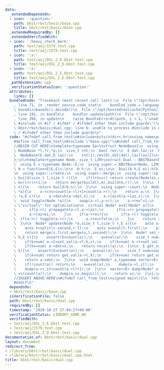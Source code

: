 ```yaml
---
data:
  _extendedDependsOn:
  - icon: ':question:'
    path: bbst/rbst/basic/base.cpp
    title: bbst/rbst/basic/base.cpp
  _extendedRequiredBy: []
  _extendedVerifiedWith:
  - icon: ':heavy_check_mark:'
    path: test/aoj/1579.test.cpp
    title: test/aoj/1579.test.cpp
  - icon: ':x:'
    path: test/aoj/DSL_2_D.bbst.test.cpp
    title: test/aoj/DSL_2_D.bbst.test.cpp
  - icon: ':x:'
    path: test/aoj/DSL_2_E.bbst.test.cpp
    title: test/aoj/DSL_2_E.bbst.test.cpp
  _pathExtension: cpp
  _verificationStatusIcon: ':question:'
  attributes:
    links: []
  bundledCode: "Traceback (most recent call last):\n  File \"/opt/hostedtoolcache/Python/3.9.0/x64/lib/python3.9/site-packages/onlinejudge_verify/documentation/build.py\"\
    , line 71, in _render_source_code_stat\n    bundled_code = language.bundle(stat.path,\
    \ basedir=basedir).decode()\n  File \"/opt/hostedtoolcache/Python/3.9.0/x64/lib/python3.9/site-packages/onlinejudge_verify/languages/cplusplus.py\"\
    , line 191, in bundle\n    bundler.update(path)\n  File \"/opt/hostedtoolcache/Python/3.9.0/x64/lib/python3.9/site-packages/onlinejudge_verify/languages/cplusplus_bundle.py\"\
    , line 398, in update\n    raise BundleErrorAt(path, i + 1, \"unable to process\
    \ #include in #if / #ifdef / #ifndef other than include guards\")\nonlinejudge_verify.languages.cplusplus_bundle.BundleErrorAt:\
    \ bbst/rbst/basic/dual.cpp: line 6: unable to process #include in #if / #ifdef\
    \ / #ifndef other than include guards\n"
  code: "#ifndef call_from_test\n#include<bits/stdc++.h>\nusing namespace std;\n\n\
    #define call_from_test\n#include \"base.cpp\"\n#undef call_from_test\n\n#endif\n\
    //BEGIN CUT HERE\ntemplate<typename Ep>\nstruct NodeBase{\n  using E = Ep;\n \
    \ NodeBase *l,*r,*p;\n  size_t cnt;\n  bool rev;\n  E dat,laz;\n  NodeBase():cnt(1),rev(0){l=r=p=nullptr;}\n\
    \  NodeBase(E dat,E laz):\n    cnt(1),rev(0),dat(dat),laz(laz){l=r=p=nullptr;}\n\
    };\n\ntemplate<typename Node, size_t LIM>\nstruct Dual : BBSTBase<Node, LIM>{\n\
    \  using E = typename Node::E;\n  using super = BBSTBase<Node, LIM>;\n  using\
    \ H = function<E(E,E)>;\n\n  H h;\n  E ei;\n\n  Dual(H h,E ei):h(h),ei(ei){}\n\
    \n  using super::create;\n  using super::merge;\n  using super::split;\n\n  Node*\
    \ build(size_t l,size_t r){\n    if(l+1==r) return create(Node(ei,ei));\n    size_t\
    \ m=(l+r)>>1;\n    return merge(build(l,m),build(m,r));\n  }\n\n  Node* init(int\
    \ n){\n    return build(0,n);\n  }\n\n  using super::count;\n  Node* recalc(Node\
    \ *a){\n    a->cnt=count(a->l)+1+count(a->r);\n    return a;\n  }\n\n  void propagate(Node\
    \ *a,E x){\n    a->dat=h(a->dat,x);\n    a->laz=h(a->laz,x);\n  }\n\n  using super::toggle;\n\
    \  void toggle(Node *a){\n    swap(a->l,a->r);\n    a->rev^=1;\n  }\n\n  // remove\
    \ \"virtual\" for optimization\n  virtual Node* eval(Node* a){\n    if(a->laz!=ei){\n\
    \      if(a->l) propagate(a->l,a->laz);\n      if(a->r) propagate(a->r,a->laz);\n\
    \      a->laz=ei;\n    }\n    if(a->rev){\n      if(a->l) toggle(a->l);\n    \
    \  if(a->r) toggle(a->r);\n      a->rev=false;\n    }\n    return recalc(a);\n\
    \  }\n\n  Node* update(Node *a,size_t l,size_t r,E x){\n    auto s=split(a,l);\n\
    \    auto t=split(s.second,r-l);\n    auto u=eval(t.first);\n    propagate(u,x);\n\
    \    return merge(s.first,merge(u,t.second));\n  }\n\n  Node* set_val(Node *a,size_t\
    \ k,E x){\n    assert(k<count(a));\n    a=eval(a);\n    size_t num=count(a->l);\n\
    \    if(k<num) a->l=set_val(a->l,k,x);\n    if(k>num) a->r=set_val(a->r,k-(num+1),x);\n\
    \    if(k==num) a->dat=x;\n    return recalc(a);\n  }\n\n  E get_val(Node *a,size_t\
    \ k){\n    assert(k<count(a));\n    a=eval(a);\n    size_t num=count(a->l);\n\
    \    if(k<num) return get_val(a->l,k);\n    if(k>num) return get_val(a->r,k-(num+1));\n\
    \    return a->dat;\n  }\n\n  void dump(Node* a,typename vector<E>::iterator it){\n\
    \    if(!count(a)) return;\n    a=eval(a);\n    dump(a->l,it);\n    *(it+count(a->l))=a->dat;\n\
    \    dump(a->r,it+count(a->l)+1);\n  }\n\n  vector<E> dump(Node* a){\n    vector<E>\
    \ vs(count(a));\n    dump(a,vs.begin());\n    return vs;\n  }\n};\n//END CUT HERE\n\
    //INSERT ABOVE HERE\n#ifndef call_from_test\nsigned main(){\n  return 0;\n}\n\
    #endif\n"
  dependsOn:
  - bbst/rbst/basic/base.cpp
  isVerificationFile: false
  path: bbst/rbst/basic/dual.cpp
  requiredBy: []
  timestamp: '2020-10-27 17:04:27+09:00'
  verificationStatus: LIBRARY_SOME_WA
  verifiedWith:
  - test/aoj/DSL_2_E.bbst.test.cpp
  - test/aoj/1579.test.cpp
  - test/aoj/DSL_2_D.bbst.test.cpp
documentation_of: bbst/rbst/basic/dual.cpp
layout: document
redirect_from:
- /library/bbst/rbst/basic/dual.cpp
- /library/bbst/rbst/basic/dual.cpp.html
title: bbst/rbst/basic/dual.cpp
---
```

